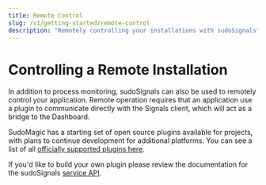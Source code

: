 ```yaml
---
title: Remote Control
slug: /v1/getting-started/remote-control
description: "Remotely controlling your installations with sudoSignals"
---
```


# Controlling a Remote Installation

In addition to process monitoring, sudoSignals can also be used to remotely control your application. Remote operation requires that an application use a plugin to communicate directly with the Signals client, which will act as a bridge to the Dashboard.

SudoMagic has a starting set of open source plugins available for projects, with plans to continue development for additional platforms. You can see a list of all [officially supported plugins here](/plugins).

If you'd like to build your own plugin please review the documentation for the sudoSignals [service API](/api).
